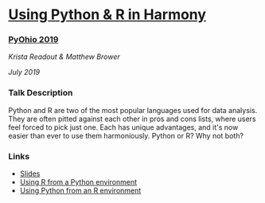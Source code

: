 # [Using Python & R in Harmony](https://www.pyohio.org/2019/presentations/77)
### [PyOhio 2019](https://www.pyohio.org/2019/)
_Krista Readout & Matthew Brower_

_July 2019_

### Talk Description
Python and R are two of the most popular languages used for data analysis. They are often pitted against each other in pros and cons lists, where users feel forced to pick just one. Each has unique advantages, and it's now easier than ever to use them harmoniously. Python or R? Why not both?

### Links
  - [Slides](using_python_R_in_harmony.pdf)
  - [Using R from a Python environment](/python/rpy2_walkthrough)
  - [Using Python from an R environment](/r/reticulate_walkthrough)
